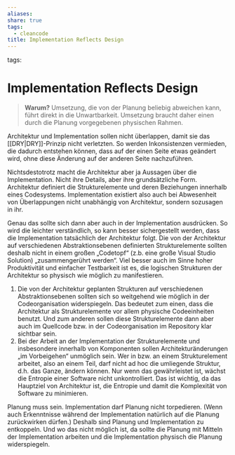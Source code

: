 ```yaml
---
aliases: 
share: true
tags:
  - cleancode
title: Implementation Reflects Design
---
```


tags: 

# Implementation Reflects Design

>**Warum?**
>Umsetzung, die von der Planung beliebig abweichen kann, führt direkt in die Unwartbarkeit. Umsetzung braucht daher einen durch die Planung vorgegebenen physischen Rahmen.

Architektur und Implementation sollen nicht überlappen, damit sie das [[DRY|DRY]]-Prinzip nicht verletzten. So werden Inkonsistenzen vermieden, die dadurch entstehen können, dass auf der einen Seite etwas geändert wird, ohne diese Änderung auf der anderen Seite nachzuführen.

Nichtsdestotrotz macht die Architektur aber ja Aussagen über die Implementation. Nicht ihre Details, aber ihre grundsätzliche Form. Architektur definiert die Strukturelemente und deren Beziehungen innerhalb eines Codesystems. Implementation existiert also auch bei Abwesenheit von Überlappungen nicht unabhängig von Architektur, sondern sozusagen in ihr.

Genau das sollte sich dann aber auch in der Implementation ausdrücken. So wird die leichter verständlich, so kann besser sichergestellt werden, dass die Implementation tatsächlich der Architektur folgt. Die von der Architektur auf verschiedenen Abstraktionsebenen definierten Strukturelemente sollten deshalb nicht in einem großen „Codetopf“ (z.b. eine große Visual Studio Solution) „zusammengerührt werden“. Viel besser auch im Sinne hoher Produktivität und einfacher Testbarkeit ist es, die logischen Strukturen der Architektur so physisch wie möglich zu manifestieren.

1.  Die von der Architektur geplanten Strukturen auf verschiedenen Abstraktionsebenen sollten sich so weitgehend wie möglich in der Codeorganisation widerspiegeln. Das bedeutet zum einen, dass die Architektur als Strukturelemente vor allem physische Codeeinheiten benutzt. Und zum anderen sollen diese Strukturelemente dann aber auch im Quellcode bzw. in der Codeorganisation im Repository klar sichtbar sein.
2.  Bei der Arbeit an der Implementation der Strukturelemente und insbesondere innerhalb von Komponenten sollen Architekturänderungen „im Vorbeigehen“ unmöglich sein. Wer in bzw. an einem Strukturelement arbeitet, also an einem Teil, darf nicht ad hoc die umliegende Struktur, d.h. das Ganze, ändern können. Nur wenn das gewährleistet ist, wächst die Entropie einer Software nicht unkontrolliert. Das ist wichtig, da das Hauptziel von Architektur ist, die Entropie und damit die Komplexität von Software zu minimieren.

Planung muss sein. Implementation darf Planung nicht torpedieren. (Wenn auch Erkenntnisse während der Implementation natürlich auf die Planung zurückwirken dürfen.) Deshalb sind Planung und Implementation zu entkoppeln. Und wo das nicht möglich ist, da sollte die Planung mit Mitteln der Implementation arbeiten und die Implementation physisch die Planung widerspiegeln.